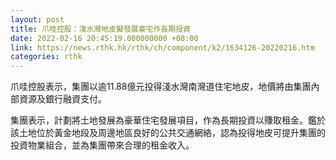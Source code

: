 ```yaml
---
layout: post
title: 爪哇控股：淺水灣地皮擬發展豪宅作長期投資
date: 2022-02-16 20:45:19.000000000 +08:00
link: https://news.rthk.hk/rthk/ch/component/k2/1634126-20220216.htm
categories: rthk
---
```


爪哇控股表示，集團以逾11.88億元投得淺水灣南灣道住宅地皮，地價將由集團內部資源及銀行融資支付。

集團表示，計劃將土地發展為豪華住宅發展項目，作為長期投資以賺取租金。鑑於該土地位於黃金地段及周邊地區良好的公共交通網絡，認為投得地皮可提升集團的投資物業組合，並為集團帶來合理的租金收入。
